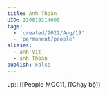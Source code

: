 ```yaml
---
title: Anh Thoàn
UID: 220819214600
tags:
  - 'created/2022/Aug/19'
  - 'permanent/people'
aliases:
  - anh Vịt
  - anh Thoàn
publish: False
---
```

up:: [[People MOC]], [[Chạy bộ]]
